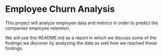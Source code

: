 # Employee Churn Analysis

This project will analyze employee data and metrics in order to predict the companies employee retention.

We will use this README.md as a report in which we discuss some of the findings we discover by analyzing the data as well how we reached these findings.
